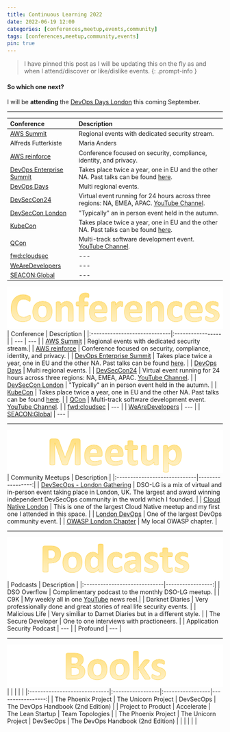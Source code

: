 ```yaml
---
title: Continuous Learning 2022
date: 2022-06-19 12:00
categories: [conferences,meetup,events,community]
tags: [conferences,meetup,community,events]
pin: true
---
```

> I have pinned this post as I will be updating this on the fly as and when I attend/discover or like/dislike events.
{: .prompt-info }

#### So which one next?
I will be **attending** the [DevOps Days London](https://devopsdays.org/events/2022-london/welcome/) this coming September.

---

| Conference                      | Description          |
|:-----------------------------|:-----------------|
| [AWS Summit](https://aws.amazon.com/events/summits/?awsf.events-location=*all&awsf.events-series=*all)          | Regional events with dedicated security stream.     |
| Alfreds Futterkiste          | Maria Anders     |
| [AWS reinforce](https://reinforce.awsevents.com/)               | Conference focused on security, compliance, identity, and privacy.    |
| [DevOps Enterprise Summit](https://events.itrevolution.com/) | Takes place twice a year, one in EU and the other NA.  Past talks can be found [here](https://videos.itrevolution.com/). |
| [DevOps Days](https://devopsdays.org/) | Multi regional events. |
| [DevSecCon24](https://www.devseccon.com/events/devseccon24) | Virtual event running for 24 hours across three regions: NA, EMEA, APAC. [YouTube Channel](https://www.youtube.com/c/DevSecCon). |
| [DevSecCon London](https://www.devseccon.com/events/london) | "Typically" an in person event held in the autumn. |
| [KubeCon](https://events.linuxfoundation.org/?_sf_s=kubecon) | Takes place twice a year, one in EU and the other NA.  Past talks can be found [here](https://www.youtube.com/c/cloudnativefdn). |
| [QCon](https://qconferences.com/) | Multi-track software development event.  [YouTube Channel](https://www.youtube.com/nctv/featured). |
| [fwd:cloudsec](https://fwdcloudsec.org/) | --- |
| [WeAreDevelopers](https://www.wearedevelopers.com/world-congress/) | --- |
| [SEACON:Global](https://www.seacom.online/) | --- |


![Title](/assets/conferences1.svg)
| Conference                   | Description      |
|:-----------------------------|:-----------------|
| ---          | --- |
| [AWS Summit](https://aws.amazon.com/events/summits/?awsf.events-location=*all&awsf.events-series=*all)          | Regional events with dedicated security stream.|
| [AWS reinforce](https://reinforce.awsevents.com/)               | Conference focused on security, compliance, identity, and privacy.    |
| [DevOps Enterprise Summit](https://events.itrevolution.com/) | Takes place twice a year, one in EU and the other NA.  Past talks can be found [here](https://videos.itrevolution.com/). |
| [DevOps Days](https://devopsdays.org/) | Multi regional events. |
| [DevSecCon24](https://www.devseccon.com/events/devseccon24) | Virtual event running for 24 hours across three regions: NA, EMEA, APAC. [YouTube Channel](https://www.youtube.com/c/DevSecCon). |
| [DevSecCon London](https://www.devseccon.com/events/london) | "Typically" an in person event held in the autumn. |
| [KubeCon](https://events.linuxfoundation.org/?_sf_s=kubecon) | Takes place twice a year, one in EU and the other NA.  Past talks can be found [here](https://www.youtube.com/c/cloudnativefdn). |
| [QCon](https://qconferences.com/) | Multi-track software development event.  [YouTube Channel](https://www.youtube.com/nctv/featured). |
| [fwd:cloudsec](https://fwdcloudsec.org/) | --- |
| [WeAreDevelopers](https://www.wearedevelopers.com/world-congress/) | --- |
| [SEACON:Global](https://www.seacom.online/) | --- |


---

![Title](/assets/meetup.svg)
| Community Meetups                  | Description      |
|:-----------------------------|-----------------:|
| [DevSecOps - London Gathering](https://dsolg.com/) | DSO-LG is a mix of virtual and in-person event taking place in London, UK.  The largest and award winning independent DevSecOps community in the world which I founded. |
| [Cloud Native London](https://www.meetup.com/cloud-native-london/) | This is one of the largest Cloud Native meetup and my first one I attended in this space. |
| [London DevOps](https://www.meetup.com/london-devops/) | One of the largest DevOps community event. |
| [OWASP London Chapter](https://www.meetup.com/owasp-london/) | My local OWASP chapter. |


---

![Title](/assets/podcasts.svg)
| Podcasts                   | Description      |
|:-----------------------------|-----------------:|
| DSO Overflow | Complimentary podcast to the monthly DSO-LG meetup. |
| C9K | My weekly all in one [YouTube](https://www.youtube.com/channel/UCuj1ByVjn4uagdu4vE82LgA) news reel.|
| Darknet Diaries | Very professionally done and great stories of real life security events. |
| Malicious Life | Very similiar to Darnet Diaries but in a different style. |
| The Secure Developer | One to one interviews with practioneers. |
| Application Security Podcast | --- |
| Profound | --- |

---

![Title](/assets/books.svg)
|                    |       |       |       |
|:-----------------------------|:-----------------|:-----------------|-----------------:|
| The Phoenix Project | The Unicorn Project | DevSecOps | The DevOps Handbook (2nd Edition) |
| Project to Product | Accelerate | The Lean Startup | Team Topologies |
| The Phoenix Project | The Unicorn Project | DevSecOps | The DevOps Handbook (2nd Edition) |
|                    |       |       |       |







